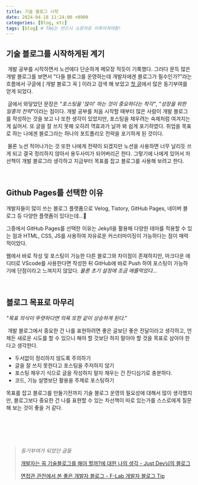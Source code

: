 ```yaml
---
title: 기술 블로그 시작
date: 2024-04-18 11:24:00 +0900
categories: [Blog, etc]
tags: [blog] # TAG는 반드시 소문자로 이루어져야함!
---
```


## 기술 블로그를 시작하게된 계기

&nbsp;개발 공부를 시작하면서 노션에다 단순하게 메모장 적듯이 기록했다. 그러다 문득 많은 개발 블로그를 보면서 "다들 블로그를 운영하는데 개발자에겐 블로그가 필수인가?"라는 흐름에서 구글에 [ 개발 블로그 꼭 ] 이라고 검색 해 보았고 <a href="https://sandcastle.tistory.com/89">첫 글</a>에서 많은 동기부여를 얻게 되었다.

&nbsp;글에서 와닿았던 문장은 <em>"포스팅을 '많이' 하는 것이 중요하다는 착각"</em>, <em>"성장을 위한 일종의 전략"</em>이라는 점이다. 개발 공부를 처음 시작할 때부터 많은 사람이 개발 블로그를 작성하는 것을 보고 나 또한 생각이 있었지만, 포스팅을 채우려는 숙제처럼 여겨지는 게 싫어서. 또 글을 잘 쓰지 못해 오히려 역효과가 날까 봐 쉽게 포기하였다. 취업을 목표로 하는 나에겐 블로그라는 하나의 포트폴리오 전략을 포기하게 된 것이다.

&nbsp;물론 노션 적어나가는 것 또한 나에게 전략이 되겠지만 노션을 사용하면 너무 날리듯 쓰게 되고 결국 정리하지 않아서 용두사미가 되어버리곤 한다. 그렇기에 나에게 있어서 차선책이 개발 블로그라 생각하고 지금부터 목표를 잡고 블로그를 사용해 보려고 한다.

<br />

## Github Pages를 선택한 이유

개발자들이 많이 쓰는 블로그 플랫폼으로 Velog, Tistory, GitHub Pages, 네이버 블로그 등 다양한 플랫폼이 있다는데...🤔

그중에서 GitHub Pages를 선택한 이유는 Jekyll을 활용해 다양한 테마를 적용할 수 있는 점과 HTML, CSS, JS를 사용하여 자유로운 커스터마이징이 가능하다는 점이 매력적이었다.

웹에서 바로 작성 및 포스팅이 가능한 다른 블로그와 차이점이 존재하지만, 마크다운 에디터로 VScode를 사용한다면 작성한 뒤 GitHub에 바로 Push 하여 포스팅이 가능하기에 단점이라고 느껴지지 않았다. <i>물론 초기 설정에 조금 애를먹었다...</i>

<br />

## 블로그 목표로 마무리

<em>"목표 의식이 뚜렷하다면 의욕 또한 같이 상승하게 된다."</em>

&nbsp;개발 블로그에서 중요한 건 나를 표현하려면 좋은 글보단 좋은 전달이라고 생각하고, 언제든 새로운 시도를 할 수 있으니 해야 할 것보단 하지 말아야 할 것을 목표로 삼아야 한다고 생각한다.

- 두서없이 정리하지 않도록 주의하기
- 글을 잘 쓰지 못한다고 포스팅을 주저하지 않기
- 포스팅 채우기 식으로 글을 작성하지 말자 채우는 건 잔디심기로 충분하다.
- 코드, 기능 설명보단 활용을 주제로 포스팅하기

목표를 잡고 블로그를 만들기전까지 기술 블로그 운영의 필요성에 대해서 많이 생각했지만, 블로그보다 중요한 건 나를 표현할 수 있는 차선책이 따로 있는가를 스스로에게 질문해 보는 것이 좋을 거 같다.

<span style="color:#fff">꾸준히 해보자고~🫡</span>

<br />
<br />

> <em style="color: #666">동기부여가 되었던 글들</em>
>
> <a href="https://sandcastle.tistory.com/89" target="\_blank" >개발자는 꼭 기술블로그를 해야 할까?에 대한 나의 생각 - Just Dev님의 블로그</a>
>
> <a href="https://f-lab.kr/blog/developer-blog-tips" target="\_blank" >면접관 관전에서 본 좋은 개발자 블로그 - F-Lab 개발자 블로그 Tip</a>
